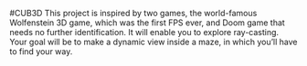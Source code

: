#CUB3D
This project is inspired by two games, the world-famous Wolfenstein 3D game, which
was the first FPS ever, and Doom game that needs no further identification. It will enable you to explore ray-casting. Your goal will be to
make a dynamic view inside a maze, in which you’ll have to find your way.

